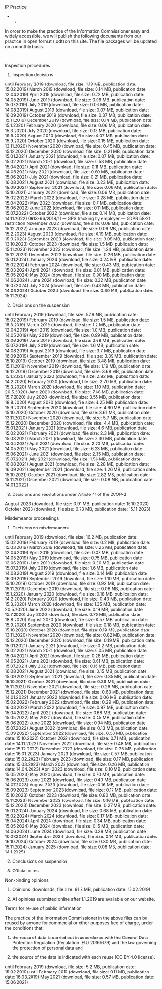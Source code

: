 IP Practice

+ -

In order to make the practice of the Information Commissioner easy and widely accessible, we will publish the following documents from our practice in open format (.odt) on this site. The file packages will be updated on a monthly basis.

 

Inspection procedures

1. Inspection decisions

until February 2019 (download, file size: 1.13 MB, publication date: 15.02.2019) March 2019 (download, file size: 0.14 MB, publication date: 12.04.2019) April 2019 (download, file size: 0.72 MB, publication date: 14.05.2019) June 2019 (download, file size: 0.06 MB, publication date: 15.07.2019) July 2019 (download, file size: 0.06 MB, publication date: 14.08.2019) August 2019 (download, file size: 0.07 MB, publication date: 16.09.2019) October 2019 (download, file size: 0.37 MB, publication date: 15.11.2019) December 2019 (download, file size: 0.14 MB, publication date: 15.1.2020) February 2020 (download, file size: 0.06 MB, publication date: 15.3.2020) July 2020 (download, file size: 0.13 MB, publication date: 18.8.2020) August 2020 (download, file size: 0.07 MB, publication date: 15.9.2020) October 2020 (download, file size: 0.15 MB, publication date: 13.11.2020) November 2020 (download, file size: 0.45 MB, publication date: 15.12.2020) December 2020 (download, file size: 0.21 MB, publication date: 15.01.2021) January 2021 (download, file size: 0.07 MB, publication date: 15.02.2021) March 2021 (download, file size: 0.53 MB, publication date: 15.04.2021) April 2021 (download, file size: 0.11 MB, publication date: 14.05.2021) May 2021 (download, file size: 0.90 MB, publication date: 15.06.2021) July 2021 (download, file size: 0.21 MB, publication date: 16.08.2021) August 2021 (download, file size: 0.23 MB, publication date: 15.09.2021) September 2021 (download, file size: 0.09 MB, publication date: 15.10.2021) January 2022 (download, file size: 0.06 MB, publication date: 15.02.2022) March 2022 (download, file size: 0.28 MB, publication date: 15.04.2022) May 2022 (download, file size: 0.7 MB, publication date: 15.06.2022) June 2022 (download, file size: 0.11 MB, publication date: 15.07.2022) October 2022 (download, file size: 0.14 MB, publication date: 14.11.2022) 0613-66/2018/11 — GPS tracking by employer — GDPR 58-2f restriction November 2022 (download, file size: 0.08 MB, publication date: 15.12.2022) January 2023 (download, file size: 0.09 MB, publication date: 15.2.2023) August 2023 (download, file size: 0.19 MB, publication date: 15.9.2023) September 2023 (download, file size: 3.05 MB, publication date: 13.10.2023) October 2023 (download, file size: 1.5 MB, publication date: 15.11.2023) November 2023 (download, file size: 1.24 MB, publication date: 15.12.2023) December 2023 (download, file size: 0.26 MB, publication date: 15.01.2024) January 2024 (download, file size: 0.24 MB, publication date: 15.02.2024) February 2024 (download, file size: 0.43 MB, publication date: 15.03.2024) April 2024 (download, file size: 0.01 MB, publication date: 15.05.2024) May 2024 (download, file size: 0.90 MB, publication date: 14.06.2024) June 2024 (download, file size: 0.32 MB, publication date: 16.07.2024) July 2024 (download, file size: 0.43 MB, publication date: 14.08.2024) October 2024 (download, file size: 0.80 MB, publication date: 15.11.2024) 

2. Decisions on the suspension

until February 2019 (download, file size: 57.9 MB, publication date: 15.02.2019) February 2019 (download, file size: 1.5 MB, publication date: 15.3.2019) March 2019 (download, file size: 1.2 MB, publication date: 12.04.2019) April 2019 (download, file size: 1.0 MB, publication date: 14.05.2019) May 2019 (download, file size: 0.99 MB, publication date: 13.06.2019) June 2019 (download, file size: 2.68 MB, publication date: 15.07.2019) July 2019 (download, file size: 1.6 MB, publication date: 14.08.2019) August 2019 (download, file size: 3.7 MB, publication date: 16.09.2019) September 2019 (download, file size: 3.39 MB, publication date: 15.10.2019) October 2019 (download, file size: 3.48 MB, publication date: 15.11.2019) November 2019 (download, file size: 1.19 MB, publication date: 16.12.2019) December 2019 (download, file size: 3.68 MB, publication date: 15.1.2020) January 2020 (download, file size: 2.92 MB, publication date: 14.2.2020) February 2020 (download, file size: 2.70 MB, publication date: 15.3.2020) March 2020 (download, file size: 1.10 MB, publication date: 20.5.2020) June 2020 (download, file size: 7.66 MB, publication date: 15.7.2020) July 2020 (download, file size: 3.55 MB, publication date: 18.8.2020) August 2020 (download, file size: 4.25 MB, publication date: 15.9.2020) September 2020 (download, file size: 4.60 MB, publication date: 15.10.2020) October 2020 (download, file size: 3.61 MB, publication date: 13.11.2020) November 2020 (download, file size: 5.7 MB, publication date: 15.12.2020) December 2020 (download, file size: 4.4 MB, publication date: 15.01.2021) January 2021 (download, file size: 4.6 MB, publication date: 15.02.2021) February 2021 (download, file size: 2.3 MB, publication date: 15.03.2021) March 2021 (download, file size: 3.30 MB, publication date: 15.04.2021) April 2021 (download, file size: 2.70 MB, publication date: 14.05.2021) May 2021 (download, file size: 6.23 MB, publication date: 15.06.2021) June 2021 (download, file size: 2.35 MB, publication date: 15.07.2021) July 2021 (download, file size: 1.56 MB, publication date: 16.08.2021) August 2021 (download, file size: 2.28 MB, publication date: 16.09.2021) September 2021 (download, file size: 1.26 MB, publication date: 15.10.2021) October 2021 (download, file size: 2.82 MB, publication date: 15.11.2021) December 2021 (download, file size: 0.08 MB, publication date: 14.01.2022)

3. Decisions and resolutions under Article 41 of the ZVOP-2

August 2023 (download, file size: 0.91 MB, publication date: 16.10.2023) October 2023 (download, file size: 0.73 MB, publication date: 15.11.2023)

Misdemeanor proceedings

1. Decisions on misdemeanors

until February 2019 (download, file size: 16.2 MB, publication date: 15.02.2019) February 2019 (download, file size: 0.2 MB, publication date: 15.03.2019) March 2019 (download, file size: 0.25 MB, publication date: 12.04.2019) April 2019 (download, file size: 0.37 MB, publication date 14.05.2019) May 2019 (download, file size: 0.75 MB, publication date 13.06.2019) June 2019 (download, file size: 0.26 MB, publication date 15.07.2019) July 2019 (download, file size: 1.6 MB, publication date 14.08.2019) August 2019 (download, file size: 0.14 MB, publication date 16.09.2019) September 2019 (download, file size: 1.10 MB, publication date: 15.10.2019) October 2019 (download, file size: 0.92 MB, publication date: 15.11.2019) December 2019 (download, file size: 0.06 MB, publication date: 15.1.2020) January 2020 (download, file size: 0.18 MB, publication date: 14.2.2020) February 2020 (download, file size: 0.43 MB, publication date: 15.3.2020) March 2020 (download, file size: 1.35 MB, publication date: 20.5.2020) June 2020 (download, file size: 0.19 MB, publication date 15.7.2020) July 2020 (download, file size: 0.70 MB, publication date 18.8.2020) August 2020 (download, file size: 0.57 MB, publication date: 15.9.2020) September 2020 (download, file size: 0.18 MB, publication date: 15.10.2020) October 2020 (download, file size: 0.19 MB, publication date: 13.11.2020) November 2020 (download, file size: 0.82 MB, publication date: 15.12.2020) December 2020 (download, file size: 0.19 MB, publication date: 15.01.2021) January 2021 (download, file size: 0.2 MB, publication date: 15.02.2021) March 2021 (download, file size: 0.05 MB, publication date: 15.04.2021) April 2021 (download, file size: 0.28 MB, publication date: 14.05.2021) June 2021 (download, file size: 0.61 MB, publication date: 15.07.2021) July 2021 (download, file size: 0.16 MB, publication date: 16.08.2021) August 2021 (download, file size: 0.15 MB, publication date: 15.09.2021) September 2021 (download, file size: 0.35 MB, publication date: 15.10.2021) October 2021 (download, file size: 0.36 MB, publication date: 15.11.2021) November 2021 (download, file size: 0.26 MB, publication date: 15.12.2021) December 2021 (download, file size: 0.63 MB, publication date: 14.01.2022) January 2022 (download, file size: 0.06 MB, publication date: 15.02.2022) February 2022 (download, file size: 0.29 MB, publication date: 16.03.2022) March 2022 (download, file size: 0.97 MB, publication date: 15.04.2022) April 2022 (download, file size: 0.68 MB, publication date: 15.05.2022) May 2022 (download, file size: 0.45 MB, publication date: 15.06.2022) June 2022 (download, file size: 0.94 MB, publication date: 15.07.2022) August 2022 (download, file size: 0.13 MB, publication date: 15.09.2022) September 2022 (download, file size: 0.33 MB, publication date: 15.10.2022) October 2022 (download, file size: 0.71 MB, publication date: 14.11.2022) November 2022 (download, file size: 0.48 MB, publication date: 15.12.2022) December 2022 (download, file size: 0.25 MB, publication date: 16.01.2023) January 2023 (download, file size: 0.57 MB, publication date: 15.02.2023) February 2023 (download, file size: 0.17 MB, publication date: 15.03.2023) March 2023 (download, file size: 0.26 MB, publication date: 14.04.2023) April 2023 (download, file size: 0.10 MB, publication date: 15.05.2023) May 2023 (download, file size: 0.70 MB, publication date: 15.06.2023) June 2023 (download, file size: 0.40 MB, publication date: 14.07.2023) August 2023 (download, file size: 0.16 MB, publication date: 15.09.2023) September 2023 (download, file size: 0.17 MB, publication date: 15.10.2023) October 2023 (download, file size: 0.80 MB, publication date: 15.11.2023) November 2023 (download, file size: 0.16 MB, publication date: 15.12.2023) December 2023 (download, file size: 0.27 MB, publication date: 15.01.2024) January 2024 (download, file size: 0.68 MB, publication date: 15.02.2024) March 2024 (download, file size: 0.17 MB, publication date: 15.04.2024) April 2024 (download, file size: 0.34 MB, publication date: 15.05.2024) May 2024 (download, file size: 0.15 MB, publication date: 14.06.2024) June 2024 (download, file size: 0.28 MB, publication date: 16.07.2024) September 2024 (download, file size: 0.14 MB, publication date: 16.10.2024) October 2024 (download, file size: 0.30 MB, publication date: 15.11.2024) January 2025 (download, file size: 0.08 MB, publication date: 14.1.2025)

2. Conclusions on suspension

3. Official notes

Non-binding opinions

1. Opinions (downloads, file size: 91.3 MB, publication date: 15.02.2019)

2. All opinions submitted online after 1.1.2019 are available on our website.

Terms for re-use of public information

The practice of the Information Commissioner in the above files can be reused by anyone for commercial or other purposes free of charge, under the conditions that:

1. the reuse of data is carried out in accordance with the General Data Protection Regulation (Regulation (EU) 2016/679) and the law governing the protection of personal data and

2. the source of the data is indicated with each reuse (CC BY 4.0 license).

until February 2019 (download, file size: 5.2 MB, publication date: 15.02.2019) until February 2019 (download, file size: 0.11 MB, publication date: 16.03.2019) May 2021 (download, file size: 0.57 MB, publication date: 15.06.2021)
